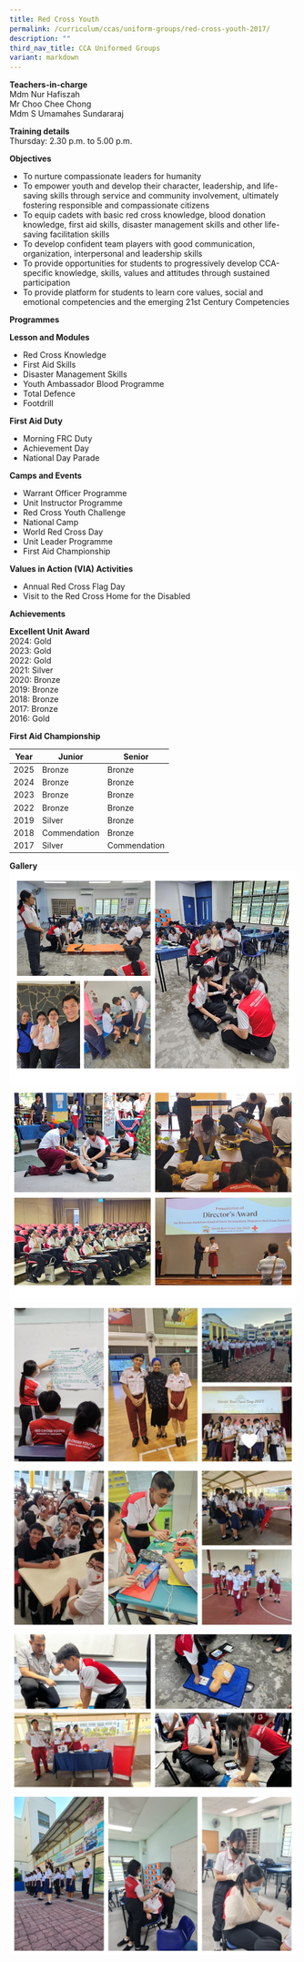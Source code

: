```yaml
---
title: Red Cross Youth
permalink: /curriculum/ccas/uniform-groups/red-cross-youth-2017/
description: ""
third_nav_title: CCA Uniformed Groups
variant: markdown
---
```

**Teachers-in-charge**  
Mdm Nur Hafiszah  
Mr Choo Chee Chong <br>
Mdm S Umamahes Sundararaj

**Training details**  
Thursday: 2.30 p.m. to 5.00 p.m.

**Objectives**

*   To nurture compassionate leaders for humanity
*   To empower youth and develop their character, leadership, and life-saving skills through service and community involvement, ultimately fostering responsible and compassionate citizens
*   To equip cadets with basic red cross knowledge, blood donation knowledge, first aid skills, disaster management skills and other life-saving facilitation skills
*   To develop confident team players with good communication, organization, interpersonal and leadership skills
*   To provide opportunities for students to progressively develop CCA-specific knowledge, skills, values and attitudes through sustained participation
*   To provide platform for students to learn core values, social and emotional competencies and the emerging 21st Century Competencies

**Programmes**

**Lesson and Modules**

*   Red Cross Knowledge
*   First Aid Skills
*   Disaster Management Skills
*   Youth Ambassador Blood Programme
*   Total Defence
*   Footdrill

**First Aid Duty**

*   Morning FRC Duty
*   Achievement Day
*   National Day Parade

**Camps and Events**

*   Warrant Officer Programme
*   Unit Instructor Programme
*   Red Cross Youth Challenge
*   National Camp
*   World Red Cross Day
*   Unit Leader Programme
*   First Aid Championship

**Values in Action (VIA) Activities**

*   Annual Red Cross Flag Day
*   Visit to the Red Cross Home for the Disabled

**Achievements**

**Excellent Unit Award**
<br>
2024: Gold <br>
2023: Gold <br>
2022: Gold <br>
2021: Silver<br>
2020: Bronze<br>
2019: Bronze  
2018: Bronze  
2017: Bronze  
2016: Gold

**First Aid Championship**

| Year | Junior | Senior |
| -------- | -------- | -------- |
| 2025    | Bronze   | Bronze     |
| 2024    | Bronze   | Bronze     |
| 2023    | Bronze   | Bronze     |
| 2022    | Bronze   | Bronze     |
| 2019     | Silver     | Bronze    |
| 2018     | Commendation     | Bronze    |
| 2017     | Silver     | Commendation    |


**Gallery**
![](/images/RCY2.jpg)
![](/images/RCY1.jpg)
![](/images/RCYSlide1.JPG)
![](/images/RCYSlide2.JPG)
![](/images/RCYSlide3.JPG)
![](/images/RCYSlide4.JPG)